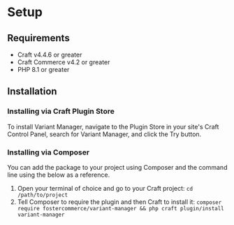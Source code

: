 
# Setup

## Requirements

- Craft v4.4.6 or greater
- Craft Commerce v4.2 or greater
- PHP 8.1 or greater

## Installation

### Installing via Craft Plugin Store

To install Variant Manager, navigate to the Plugin Store in your site's Craft Control Panel, search for Variant Manager, and click the Try button.

### Installing via Composer

You can add the package to your project using Composer and the command line using the below as a reference.

1. Open your terminal of choice and go to your Craft project: `cd /path/to/project`
1. Tell Composer to require the plugin and then Craft to install it: `composer require fostercommerce/variant-manager && php craft plugin/install variant-manager`


